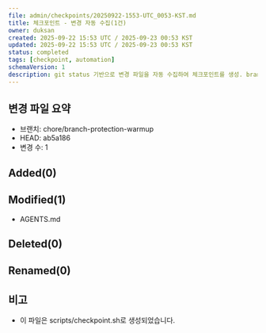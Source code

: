 ```yaml
---
file: admin/checkpoints/20250922-1553-UTC_0053-KST.md
title: 체크포인트 - 변경 자동 수집(1건)
owner: duksan
created: 2025-09-22 15:53 UTC / 2025-09-23 00:53 KST
updated: 2025-09-22 15:53 UTC / 2025-09-23 00:53 KST
status: completed
tags: [checkpoint, automation]
schemaVersion: 1
description: git status 기반으로 변경 파일을 자동 수집하여 체크포인트를 생성. branch=chore/branch-protection-warmup, head=ab5a186
---
```


## 변경 파일 요약
- 브랜치: chore/branch-protection-warmup
- HEAD: ab5a186
- 변경 수: 1

## Added(0)

## Modified(1)
- AGENTS.md

## Deleted(0)

## Renamed(0)

## 비고
- 이 파일은 scripts/checkpoint.sh로 생성되었습니다.
